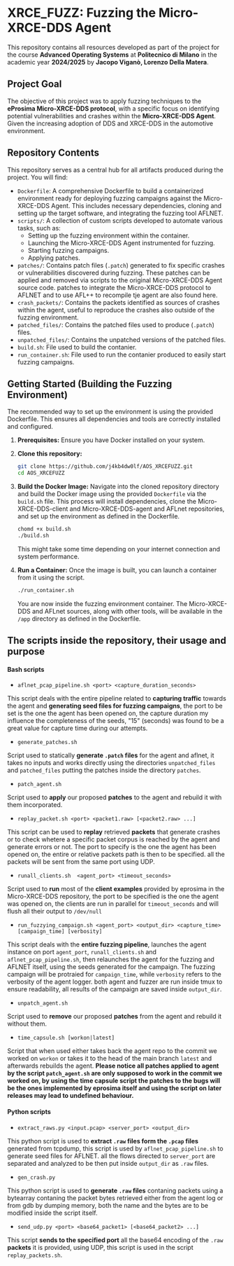 # XRCE_FUZZ: Fuzzing the Micro-XRCE-DDS Agent

This repository contains all resources developed as part of the project for the course **Advanced Operating Systems** at **Politecnico di Milano** in the academic year **2024/2025** by **Jacopo Viganò, Lorenzo Della Matera**.

## Project Goal

The objective of this project was to apply fuzzing techniques to the **eProsima Micro-XRCE-DDS protocol**, with a specific focus on identifying potential vulnerabilities and crashes within the **Micro-XRCE-DDS Agent**. Given the increasing adoption of DDS and XRCE-DDS in the automotive environment.

## Repository Contents

This repository serves as a central hub for all artifacts produced during the project. You will find:

* `Dockerfile`: A comprehensive Dockerfile to build a containerized environment ready for deploying fuzzing campaigns against the Micro-XRCE-DDS Agent. This includes necessary dependencies, cloning and setting up the target software, and integrating the fuzzing tool AFLNET.
* `scripts/`: A collection of custom scripts developed to automate various tasks, such as:
    * Setting up the fuzzing environment within the container.
    * Launching the Micro-XRCE-DDS Agent instrumented for fuzzing.
    * Starting fuzzing campaigns.
    * Applying patches.
* `patches/`: Contains patch files (`.patch`) generated to fix specific crashes or vulnerabilities discovered during fuzzing. These patches can be applied and removed via scripts to the original Micro-XRCE-DDS Agent source code. patches to integrate the Micro-XRCE-DDS protocol to AFLNET and to use AFL++ to recompile tje agent are also found here.
* `crash_packets/`: Contains the packets identified as sources of crashes within the agent, useful to reproduce the crashes also outside of the fuzzing environment.
* `patched_files/`: Contains the patched files used to produce (`.patch`) files. 
* `unpatched_files/`: Contains the unpatched versions of the patched files.
* `build.sh`: File used to build the contanier.
* `run_container.sh`: File used to run the contanier produced to easily start fuzzing campaigns.

## Getting Started (Building the Fuzzing Environment)

The recommended way to set up the environment is using the provided Dockerfile. This ensures all dependencies and tools are correctly installed and configured.

1. **Prerequisites:** Ensure you have Docker installed on your system.
2. **Clone this repository:**

    ```bash
    git clone https://github.com/j4kb4dw0lf/AOS_XRCEFUZZ.git
    cd AOS_XRCEFUZZ
    ```

3. **Build the Docker Image:** Navigate into the cloned repository directory and build the Docker image using the provided `Dockerfile` via the `build.sh` file. This process will install dependencies, clone the Micro-XRCE-DDS-client and Micro-XRCE-DDS-agent and AFLnet repositories, and set up the environment as defined in the Dockerfile.

    ```bash
    chomd +x build.sh
    ./build.sh
    ```

    This might take some time depending on your internet connection and system performance.
4. **Run a Container:** Once the image is built, you can launch a container from it using the script.

    ```bash
    ./run_container.sh
    ```

    You are now inside the fuzzing environment container. The Micro-XRCE-DDS and AFLnet sources, along with other tools, will be available in the `/app` directory as defined in the Dockerfile.

## The scripts inside the repository, their usage and purpose

#### Bash scripts

* `aflnet_pcap_pipeline.sh <port> <capture_duration_seconds>`

This script deals with the entire pipeline related to **capturing traffic** towards the agent and **generating seed files for fuzzing campaigns**, the port to be set is the one the agent has been opened on, the capture duration my influence the completeness of the seeds, "15" (seconds) was found to be a great value for capture time during our attempts.

* `generate_patches.sh`

Script used to statically **generate `.patch` files** for the agent and aflnet, it takes no inputs and works directly using the directories `unpatched_files` and `patched_files` putting the patches inside the directory `patches`.

* `patch_agent.sh`

Script used to **apply** our proposed **patches** to the agent and rebuild it with them incorporated.

* `replay_packet.sh <port> <packet1.raw> [<packet2.raw> ...]`

This script can be used to **replay** retrieved **packets** that generate crashes or to check whetere a specific packet corpus is reached by the agent and generate errors or not. The port to specify is the one the agent has been opened on, the entire or relative packets path is then to be specified. all the packets will be sent from the same port using UDP.

* `runall_clients.sh  <agent_port> <timeout_seconds>`

Script used to **run** most of the **client examples** provided by eprosima in the Micro-XRCE-DDS repository, the port to be specified is the one the agent was opened on, the clients are run in parallel for `timeout_seconds` and will flush all their output to `/dev/null`

* `run_fuzzying_campaign.sh <agent_port> <output_dir> <capture_time> [campaign_time] [verbosity]`

This script deals with the **entire fuzzing pipeline**, launches the agent instance on port `agent_port`, `runall_clients.sh` and `aflnet_pcap_pipeline.sh`, then relaunches the agent for the fuzzing and AFLNET itself, using the seeds generated for the campaign. The fuzzing campaign will be protraied for `campaign_time`, while `verbosity` refers to the verbosity of the agent logger. both agent and fuzzer are run inside tmux to ensure readability, all results of the campaign are saved inside `output_dir`.

* `unpatch_agent.sh`

Script used to **remove** our proposed **patches** from the agent and rebuild it without them.

* `time_capsule.sh [workon|latest]`

Script that when used either takes back the agent repo to the commit we worked on `workon` or takes it to the head of the main branch `latest` and afterwards rebuilds the agent.
**Please notice all patches applied to agent by the script `patch_agent.sh` are only supposed to work in the commit we worked on, by using the time capsule script the patches to the bugs will be the ones implemented by eprosima itself and using the script on later releases may lead to undefined behaviour.**

#### Python scripts

* `extract_raws.py <input.pcap> <server_port> <output_dir>`

This python script is used to **extract `.raw` files form the `.pcap` files** generated from tcpdump, this script is used by `aflnet_pcap_pipeline.sh` to generate seed files for AFLNET. all the flows directed to `server_port` are separated and analyzed to be then put inside `output_dir` as `.raw` files.

* `gen_crash.py`

This python script is used to **generate `.raw` files** contaning packets using a bytearray contaning the packet bytes retrieved either from the agent log or from gdb by dumping memory, both the name and the bytes are to be modified inside the script itself.

* `send_udp.py <port> <base64_packet1> [<base64_packet2> ...]`

This script **sends to the specified port** all the base64 encoding of the `.raw` **packets** it is provided, using UDP, this script is used in the script `replay_packets.sh`.
